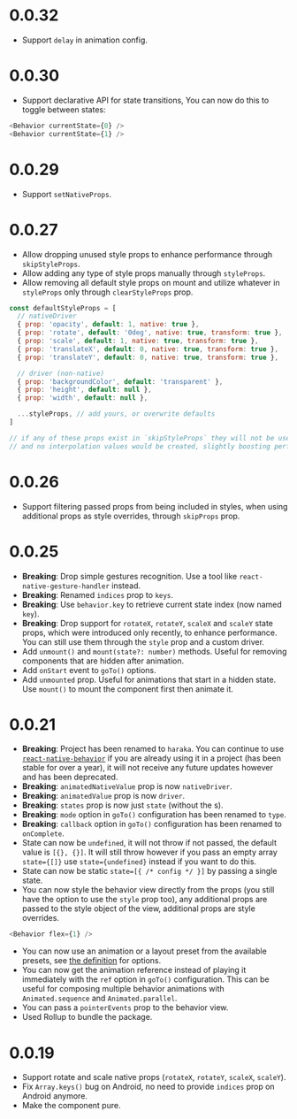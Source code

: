 # 0.0.32

- Support `delay` in animation config.

# 0.0.30

- Support declarative API for state transitions, You can now do this to toggle between states:

```js
<Behavior currentState={0} />
<Behavior currentState={1} />
```

# 0.0.29

- Support `setNativeProps`.

# 0.0.27

- Allow dropping unused style props to enhance performance through `skipStyleProps`.
- Allow adding any type of style props manually through `styleProps`.
- Allow removing all default style props on mount and utilize whatever in `styleProps` only through `clearStyleProps` prop.

```js
const defaultStyleProps = [
  // nativeDriver
  { prop: 'opacity', default: 1, native: true },
  { prop: 'rotate', default: '0deg', native: true, transform: true },
  { prop: 'scale', default: 1, native: true, transform: true },
  { prop: 'translateX', default: 0, native: true, transform: true },
  { prop: 'translateY', default: 0, native: true, transform: true },

  // driver (non-native)
  { prop: 'backgroundColor', default: 'transparent' },
  { prop: 'height', default: null },
  { prop: 'width', default: null },

  ...styleProps, // add yours, or overwrite defaults
]

// if any of these props exist in `skipStyleProps` they will not be used
// and no interpolation values would be created, slightly boosting perf.
```

# 0.0.26

- Support filtering passed props from being included in styles, when using additional props as style overrides, through `skipProps` prop.

# 0.0.25

- **Breaking**: Drop simple gestures recognition. Use a tool like `react-native-gesture-handler` instead.
- **Breaking**: Renamed `indices` prop to `keys`.
- **Breaking**: Use `behavior.key` to retrieve current state index (now named `key`).
- **Breaking**: Drop support for `rotateX`, `rotateY`, `scaleX` and `scaleY` state props, which were introduced only recently, to enhance performance. You can still use them through the `style` prop and a custom driver.
- Add `unmount()` and `mount(state?: number)` methods. Useful for removing components that are hidden after animation.
- Add `onStart` event to `goTo()` options.
- Add `unmounted` prop. Useful for animations that start in a hidden state. Use `mount()` to mount the component first then animate it.

# 0.0.21

- **Breaking**: Project has been renamed to `haraka`. You can continue to use [`react-native-behavior`](https://www.npmjs.com/package/react-native-behavior) if you are already using it in a project (has been stable for over a year), it will not receive any future updates however and has been deprecated.
- **Breaking**: `animatedNativeValue` prop is now `nativeDriver`.
- **Breaking**: `animatedValue` prop is now `driver`.
- **Breaking**: `states` prop is now just `state` (without the s).
- **Breaking**: `mode` option in `goTo()` configuration has been renamed to `type`.
- **Breaking**: `callback` option in `goTo()` configuration has been renamed to `onComplete`.
- State can now be `undefined`, it will not throw if not passed, the default value is `[{}, {}]`. It will still throw however if you pass an empty array `state={[]}` use `state={undefined}` instead if you want to do this.
- State can now be static `state=[{ /* config */ }]` by passing a single state.
- You can now style the behavior view directly from the props (you still have the option to use the `style` prop too), any additional props are passed to the style object of the view, additional props are style overrides.

```js
<Behavior flex={1} />
```

- You can now use an animation or a layout preset from the available presets, see [the definition](../../#definition) for options.
- You can now get the animation reference instead of playing it immediately with the `ref` option in `goTo()` configuration. This can be useful for composing multiple behavior animations with `Animated.sequence` and `Animated.parallel`.
- You can pass a `pointerEvents` prop to the behavior view.
- Used Rollup to bundle the package.

# 0.0.19

- Support rotate and scale native props (`rotateX`, `rotateY`, `scaleX`, `scaleY`).
- Fix `Array.keys()` bug on Android, no need to provide `indices` prop on Android anymore.
- Make the component pure.
